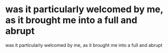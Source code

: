 # was it particularly welcomed by me, as it brought me into a full and abrupt

was it particularly welcomed by me, as it brought me into a full and abrupt